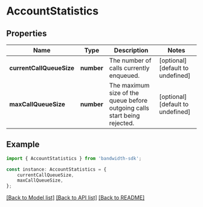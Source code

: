 # AccountStatistics


## Properties

Name | Type | Description | Notes
------------ | ------------- | ------------- | -------------
**currentCallQueueSize** | **number** | The number of calls currently enqueued. | [optional] [default to undefined]
**maxCallQueueSize** | **number** | The maximum size of the queue before outgoing calls start being rejected. | [optional] [default to undefined]

## Example

```typescript
import { AccountStatistics } from 'bandwidth-sdk';

const instance: AccountStatistics = {
    currentCallQueueSize,
    maxCallQueueSize,
};
```

[[Back to Model list]](../README.md#documentation-for-models) [[Back to API list]](../README.md#documentation-for-api-endpoints) [[Back to README]](../README.md)
